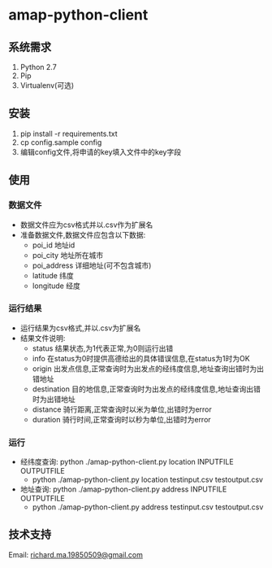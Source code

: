 # amap-python-client

## 系统需求
1. Python 2.7
1. Pip
1. Virtualenv(可选)

## 安装
1. pip install -r requirements.txt
1. cp config.sample config
1. 编辑config文件,将申请的key填入文件中的key字段

## 使用

### 数据文件
* 数据文件应为csv格式并以.csv作为扩展名
* 准备数据文件,数据文件应包含以下数据:
    * poi_id 地址id
    * poi_city 地址所在城市
    * poi_address 详细地址(可不包含城市)
    * latitude 纬度
    * longitude 经度

### 运行结果
* 运行结果为csv格式,并以.csv为扩展名
* 结果文件说明:
    * status 结果状态,为1代表正常,为0则运行出错
    * info 在status为0时提供高德给出的具体错误信息,在status为1时为OK
    * origin 出发点信息,正常查询时为出发点的经纬度信息,地址查询出错时为出错地址
    * destination 目的地信息,正常查询时为出发点的经纬度信息,地址查询出错时为出错地址
    * distance 骑行距离,正常查询时以米为单位,出错时为error
    * duration 骑行时间,正常查询时以秒为单位,出错时为error

### 运行
* 经纬度查询: python ./amap-python-client.py location INPUTFILE OUTPUTFILE
    * python ./amap-python-client.py location testinput.csv testoutput.csv
* 地址查询: python ./amap-python-client.py address INPUTFILE OUTPUTFILE
    * python ./amap-python-client.py address testinput.csv testoutput.csv

## 技术支持
Email: richard.ma.19850509@gmail.com
